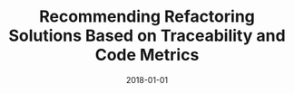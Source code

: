 ---
title: "Recommending Refactoring Solutions Based on Traceability and Code Metrics"
collection: publications
permalink: /publication/2018-01-01-Recommending-Refactoring-Solutions-Based-on-Traceability-and-Code-Metrics
date: 2018-01-01
venue: 'IEEE Access'
paperurl: 'https://doi.org/10.1109/ACCESS.2018.2868990'
citation: ' Ally Nyamawe,  Hui Liu,  Zhendong Niu,  Wentao Wang,  Nan Niu&quot;Recommending Refactoring Solutions Based on Traceability and Code Metrics.&quot; IEEE Access, 2018.'
---